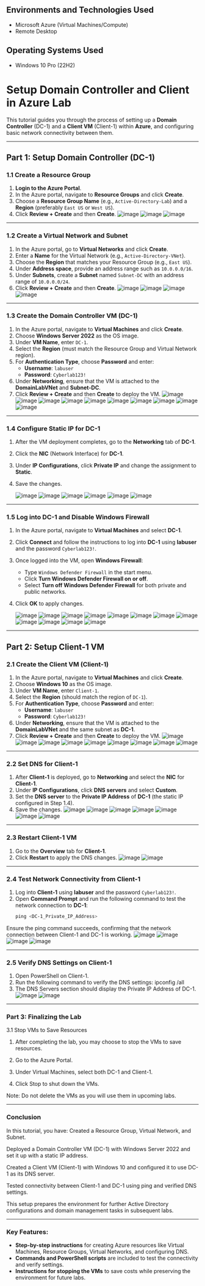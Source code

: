 

<h2>Environments and Technologies Used</h2>

- Microsoft Azure (Virtual Machines/Compute)
- Remote Desktop


<h2>Operating Systems Used </h2>

- Windows 10 Pro (22H2)







# **Setup Domain Controller and Client in Azure Lab**

This tutorial guides you through the process of setting up a **Domain Controller** (DC-1) and a **Client VM** (Client-1) within **Azure**, and configuring basic network connectivity between them.

---

## **Part 1: Setup Domain Controller (DC-1)**

### **1.1 Create a Resource Group**

1. **Login to the Azure Portal**.
2. In the Azure portal, navigate to **Resource Groups** and click **Create**.
3. Choose a **Resource Group Name** (e.g., `Active-Directory-Lab`) and a **Region** (preferably `East US` or `West US`).
4. Click **Review + Create** and then **Create**.
![image](https://github.com/user-attachments/assets/038f83e5-358f-457c-aa0c-a242f3f04f7f)
![image](https://github.com/user-attachments/assets/7d6dbf11-92d3-4cd6-89f6-14df8b671437)
![image](https://github.com/user-attachments/assets/42f55108-cb14-488a-8593-b5faa6e375f3)



---

### **1.2 Create a Virtual Network and Subnet**

1. In the Azure portal, go to **Virtual Networks** and click **Create**.
2. Enter a **Name** for the Virtual Network (e.g., `Active-Directory-VNet`).
3. Choose the **Region** that matches your Resource Group (e.g., `East US`).
4. Under **Address space**, provide an address range such as `10.0.0.0/16`.
5. Under **Subnets**, create a **Subnet** named `Subnet-DC` with an address range of `10.0.0.0/24`.
6. Click **Review + Create** and then **Create**.
![image](https://github.com/user-attachments/assets/aabea289-8e96-43c9-a427-b345042f7970)
![image](https://github.com/user-attachments/assets/6d1d26ac-7725-4a08-a97f-63ac03c7bb0b)
![image](https://github.com/user-attachments/assets/42654450-a4a0-4784-b745-b0f8eea6c8be)
![image](https://github.com/user-attachments/assets/cbd6361b-4ca4-4661-8935-1777fa29a9e2)


---

### **1.3 Create the Domain Controller VM (DC-1)**

1. In the Azure portal, navigate to **Virtual Machines** and click **Create**.
2. Choose **Windows Server 2022** as the OS image.
3. Under **VM Name**, enter `DC-1`.
4. Select the **Region** (must match the Resource Group and Virtual Network region).
5. For **Authentication Type**, choose **Password** and enter:
   - **Username**: `labuser`
   - **Password**: `Cyberlab123!`
6. Under **Networking**, ensure that the VM is attached to the **DomainLabVNet** and **Subnet-DC**.
7. Click **Review + Create** and then **Create** to deploy the VM.
   ![image](https://github.com/user-attachments/assets/e0390ff0-7a59-4676-b2ad-e798ae4eb035)
   ![image](https://github.com/user-attachments/assets/3c7a2aa6-502a-45eb-a31c-49b3229f1414)
   ![image](https://github.com/user-attachments/assets/6e45b0e8-cb50-4c1a-b729-8b0861c61589)
   ![image](https://github.com/user-attachments/assets/f6e01c9f-e3e1-4a1a-8951-1f9199761901)
   ![image](https://github.com/user-attachments/assets/08a5e634-ebb1-409f-8930-09910292a0dd)
   ![image](https://github.com/user-attachments/assets/83d06cf3-bcf0-4960-ad9d-6d7ae15940d2)
   ![image](https://github.com/user-attachments/assets/91733d4b-ab62-4921-97f4-f2dd6175f260)
   ![image](https://github.com/user-attachments/assets/d0a699e6-335e-497e-99f2-43020a669c2a)
   ![image](https://github.com/user-attachments/assets/abf00612-8aeb-4cf5-86d8-b50ff0ebba69)
   ![image](https://github.com/user-attachments/assets/b821b575-2c1e-40d9-80e6-8e228ce70fc9)





---

### **1.4 Configure Static IP for DC-1**

1. After the VM deployment completes, go to the **Networking** tab of **DC-1**.
2. Click the **NIC** (Network Interface) for **DC-1**.
3. Under **IP Configurations**, click **Private IP** and change the assignment to **Static**.
4. Save the changes.

   ![image](https://github.com/user-attachments/assets/7e6d6903-e628-4424-a0fb-330f5421fa27)
   ![image](https://github.com/user-attachments/assets/b64bd2ee-09a7-4a4e-b374-e180a58d870e)
   ![image](https://github.com/user-attachments/assets/98a8bb40-92c9-445e-9264-cad5c7424275)
   ![image](https://github.com/user-attachments/assets/73f5655b-c62b-4cf1-a8be-0dad94d45bec)
   ![image](https://github.com/user-attachments/assets/2245c58d-513f-41a0-bee8-2ea33c65bc07)
   ![image](https://github.com/user-attachments/assets/c6cce704-8b48-4cea-b1b8-1b935e2f86ed)






   
---

### **1.5 Log into DC-1 and Disable Windows Firewall**

1. In the Azure portal, navigate to **Virtual Machines** and select **DC-1**.
2. Click **Connect** and follow the instructions to log into **DC-1** using **labuser** and the password `Cyberlab123!`.
3. Once logged into the VM, open **Windows Firewall**:
   - Type `Windows Defender Firewall` in the start menu.
   - Click **Turn Windows Defender Firewall on or off**.
   - Select **Turn off Windows Defender Firewall** for both private and public networks.
4. Click **OK** to apply changes.

   ![image](https://github.com/user-attachments/assets/d6f5b88e-6d38-4081-8271-a933157cbb3d)
   ![image](https://github.com/user-attachments/assets/d9290830-799e-4e7b-9230-ba2265cbbf68)
   ![image](https://github.com/user-attachments/assets/d727fcad-239b-4c35-b272-fab275299eb9)
   ![image](https://github.com/user-attachments/assets/7a76f305-d7c9-430d-9502-428749ff2c30)
   ![image](https://github.com/user-attachments/assets/c8682690-c346-4709-84c1-32a27f71d825)
   ![image](https://github.com/user-attachments/assets/1c398f8b-e183-4148-aeae-72c924cce29b)
   ![image](https://github.com/user-attachments/assets/825cab9e-7afa-42a3-a7e6-d1b6712cf8cf)
   ![image](https://github.com/user-attachments/assets/7e928033-220a-43ab-94e5-7749d1b50356)
   ![image](https://github.com/user-attachments/assets/05042fa5-e93b-49b5-be27-a0e536a179ea)
   ![image](https://github.com/user-attachments/assets/8bc971b0-f76a-4333-ae14-c68f863ee7f2)
   ![image](https://github.com/user-attachments/assets/17366559-b2fb-4497-9aa1-10f547633cd8)
   ![image](https://github.com/user-attachments/assets/0e8ad15b-a5f2-440a-855e-d537b09887f6)













   

---

## **Part 2: Setup Client-1 VM**

### **2.1 Create the Client VM (Client-1)**

1. In the Azure portal, navigate to **Virtual Machines** and click **Create**.
2. Choose **Windows 10** as the OS image.
3. Under **VM Name**, enter `Client-1`.
4. Select the **Region** (should match the region of `DC-1`).
5. For **Authentication Type**, choose **Password** and enter:
   - **Username**: `labuser`
   - **Password**: `Cyberlab123!`
6. Under **Networking**, ensure that the VM is attached to the **DomainLabVNet** and the same subnet as **DC-1**.
7. Click **Review + Create** and then **Create** to deploy the VM.
   ![image](https://github.com/user-attachments/assets/1d741714-7a21-4faa-913f-7ef2c7f02459)
   ![image](https://github.com/user-attachments/assets/1312b364-9a7e-48f6-98ac-9a6f709ff677)
   ![image](https://github.com/user-attachments/assets/8c606044-2e0a-4467-be71-cdcea1262891)
   ![image](https://github.com/user-attachments/assets/e631ea1e-2ce9-476e-9c8b-29f06599e1d7)
   ![image](https://github.com/user-attachments/assets/a1d26a90-1a26-4d93-89e4-2fd8ea112cb1)
   ![image](https://github.com/user-attachments/assets/3696dc97-f65d-4ea7-b2bf-12ad847611e1)
   ![image](https://github.com/user-attachments/assets/730c6571-b0ce-4728-972b-c7fbbfeb43d9)
   ![image](https://github.com/user-attachments/assets/6f2d34f5-0d9b-4ea0-893a-6d4731129627)
   ![image](https://github.com/user-attachments/assets/0be048cb-b55e-4485-9d72-1022a33ca7d0)









   

---

### **2.2 Set DNS for Client-1**

1. After **Client-1** is deployed, go to **Networking** and select the **NIC** for **Client-1**.
2. Under **IP Configurations**, click **DNS servers** and select **Custom**.
3. Set the **DNS server** to the **Private IP Address** of **DC-1** (the static IP configured in Step 1.4).
4. Save the changes.
![image](https://github.com/user-attachments/assets/72532707-2ac1-4562-b3cc-bc052a4a1c89)
![image](https://github.com/user-attachments/assets/6e00f018-bf85-444d-bedc-688b58da04a3)
![image](https://github.com/user-attachments/assets/596ee0a9-821d-4023-8d73-4f2190cf67d2)
![image](https://github.com/user-attachments/assets/2f0aa034-6eed-45e7-aea8-128056d1a6ac)
![image](https://github.com/user-attachments/assets/1ea305c4-c08c-4ffa-a7fa-50911c6e750a)
![image](https://github.com/user-attachments/assets/ada8576a-6ac8-46cd-b3a9-8e25fc555837)
![image](https://github.com/user-attachments/assets/97a3ead0-8d78-4b03-a2fd-e12c01361343)









---

### **2.3 Restart Client-1 VM**

1. Go to the **Overview** tab for **Client-1**.
2. Click **Restart** to apply the DNS changes.
   ![image](https://github.com/user-attachments/assets/59376d76-8207-4b96-869b-cb98af6cd551)
   ![image](https://github.com/user-attachments/assets/b17a9f62-dcdb-4bda-9660-50538028199b)



---

### **2.4 Test Network Connectivity from Client-1**

1. Log into **Client-1** using **labuser** and the password `Cyberlab123!`.
2. Open **Command Prompt** and run the following command to test the network connection to **DC-1**:
   ```powershell
   ping <DC-1_Private_IP_Address>
Ensure the ping command succeeds, confirming that the network connection between Client-1 and DC-1 is working.
![image](https://github.com/user-attachments/assets/1e94a3ac-f71f-463a-92f4-6ad8184fd396)
![image](https://github.com/user-attachments/assets/37bb75f2-c1df-4f30-bc86-2602fddbe662)
![image](https://github.com/user-attachments/assets/0415d313-1098-4cbe-b0aa-3d4424d39467)
![image](https://github.com/user-attachments/assets/b93ac03c-3ff9-47e2-94d9-6de3637858f2)





---

### **2.5 Verify DNS Settings on Client-1**

1. Open PowerShell on Client-1.
2. Run the following command to verify the DNS settings:
  ipconfig /all
3. The DNS Servers section should display the Private IP Address of DC-1.
   ![image](https://github.com/user-attachments/assets/07ae0b33-0329-49bb-8ebc-2dfc6d9fe116)
   ![image](https://github.com/user-attachments/assets/82dd7809-5e69-4f10-b2d6-f1db8103e6c3)



---

### **Part 3: Finalizing the Lab**

3.1 Stop VMs to Save Resources

1. After completing the lab, you may choose to stop the VMs to save resources.

2. Go to the Azure Portal.

3. Under Virtual Machines, select both DC-1 and Client-1.

4. Click Stop to shut down the VMs.

Note: Do not delete the VMs as you will use them in upcoming labs.

___


### **Conclusion**

In this tutorial, you have:
Created a Resource Group, Virtual Network, and Subnet.

Deployed a Domain Controller VM (DC-1) with Windows Server 2022 and set it up with a static IP address.

Created a Client VM (Client-1) with Windows 10 and configured it to use DC-1 as its DNS server.

Tested connectivity between Client-1 and DC-1 using ping and verified DNS settings.

This setup prepares the environment for further Active Directory configurations and domain management tasks in subsequent labs.


----


### Key Features:
- **Step-by-step instructions** for creating Azure resources like Virtual Machines, Resource Groups, Virtual Networks, and configuring DNS.
- **Commands and PowerShell scripts** are included to test the connectivity and verify settings.
- **Instructions for stopping the VMs** to save costs while preserving the environment for future labs.





